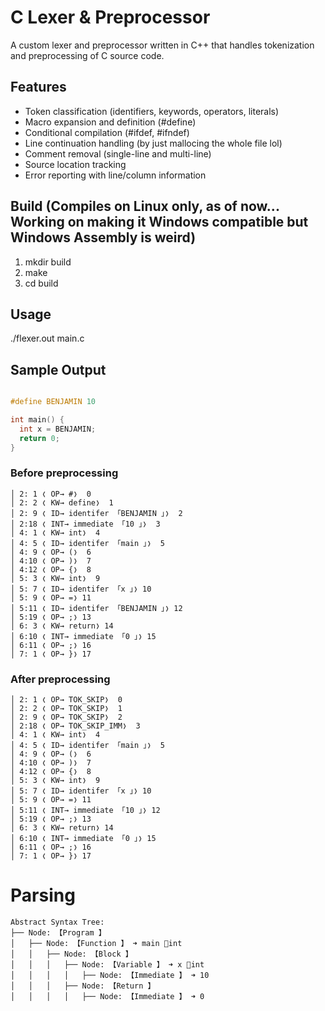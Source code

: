# C Lexer & Preprocessor 

A custom lexer and preprocessor written in C++ that handles tokenization and preprocessing of C source code.

## Features
- Token classification (identifiers, keywords, operators, literals)
- Macro expansion and definition (#define)
- Conditional compilation (#ifdef, #ifndef)
- Line continuation handling (by just mallocing the whole file lol)
- Comment removal (single-line and multi-line)
- Source location tracking
- Error reporting with line/column information

## Build (Compiles on Linux only, as of now... Working on making it Windows compatible but Windows Assembly is weird)
1. mkdir build
2. make
3. cd build

## Usage
./flexer.out main.c 

## Sample Output
```c

#define BENJAMIN 10

int main() {
  int x = BENJAMIN;
  return 0;
}
```

### Before preprocessing
```
│ 2: 1 ❬ OP→ #❭  0
│ 2: 2 ❬ KW→ define❭  1
│ 2: 9 ❬ ID→ identifer 「BENJAMIN 」❭  2
│ 2:18 ❬ INT→ immediate 「10 」❭  3
│ 4: 1 ❬ KW→ int❭  4
│ 4: 5 ❬ ID→ identifer 「main 」❭  5
│ 4: 9 ❬ OP→ (❭  6
│ 4:10 ❬ OP→ )❭  7
│ 4:12 ❬ OP→ {❭  8
│ 5: 3 ❬ KW→ int❭  9
│ 5: 7 ❬ ID→ identifer 「x 」❭ 10
│ 5: 9 ❬ OP→ =❭ 11
│ 5:11 ❬ ID→ identifer 「BENJAMIN 」❭ 12
│ 5:19 ❬ OP→ ;❭ 13
│ 6: 3 ❬ KW→ return❭ 14
│ 6:10 ❬ INT→ immediate 「0 」❭ 15
│ 6:11 ❬ OP→ ;❭ 16
│ 7: 1 ❬ OP→ }❭ 17
```
### After preprocessing
```
│ 2: 1 ❬ OP→ TOK_SKIP❭  0
│ 2: 2 ❬ OP→ TOK_SKIP❭  1
│ 2: 9 ❬ OP→ TOK_SKIP❭  2
│ 2:18 ❬ OP→ TOK_SKIP_IMM❭  3
│ 4: 1 ❬ KW→ int❭  4
│ 4: 5 ❬ ID→ identifer 「main 」❭  5
│ 4: 9 ❬ OP→ (❭  6
│ 4:10 ❬ OP→ )❭  7
│ 4:12 ❬ OP→ {❭  8
│ 5: 3 ❬ KW→ int❭  9
│ 5: 7 ❬ ID→ identifer 「x 」❭ 10
│ 5: 9 ❬ OP→ =❭ 11
│ 5:11 ❬ INT→ immediate 「10 」❭ 12
│ 5:19 ❬ OP→ ;❭ 13
│ 6: 3 ❬ KW→ return❭ 14
│ 6:10 ❬ INT→ immediate 「0 」❭ 15
│ 6:11 ❬ OP→ ;❭ 16
│ 7: 1 ❬ OP→ }❭ 17
```
# Parsing
```
Abstract Syntax Tree:
├── Node: 【Program 】
│   ├── Node: 【Function 】 ➜ main 📝int
│   │   ├── Node: 【Block 】
│   │   │   ├── Node: 【Variable 】 ➜ x 📝int
│   │   │   │   ├── Node: 【Immediate 】 ➜ 10
│   │   │   ├── Node: 【Return 】
│   │   │   │   ├── Node: 【Immediate 】 ➜ 0
```

